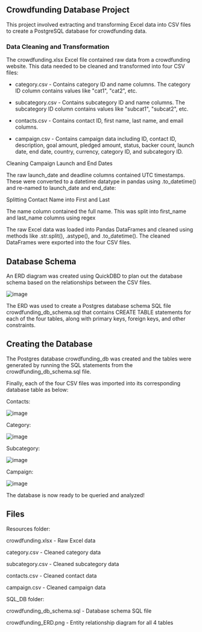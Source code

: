 ## Crowdfunding Database Project ##

This project involved extracting and transforming Excel data into CSV files to create a PostgreSQL database for crowdfunding data.

### Data Cleaning and Transformation ###

The crowdfunding.xlsx Excel file contained raw data from a crowdfunding website. This data needed to be cleaned and transformed into four CSV files:

- category.csv - Contains category ID and name columns. The category ID column contains values like "cat1", "cat2", etc.

- subcategory.csv - Contains subcategory ID and name columns. The subcategory ID column contains values like "subcat1", "subcat2", etc.

- contacts.csv - Contains contact ID, first name, last name, and email columns.

- campaign.csv - Contains campaign data including ID, contact ID, description, goal amount, pledged amount, status, backer count, launch date, end date, country, currency, category ID, and subcategory ID.

Cleaning Campaign Launch and End Dates

The raw launch_date and deadline columns contained UTC timestamps. These were converted to a datetime datatype in pandas using .to_datetime() and re-named to launch_date and end_date:

Splitting Contact Name into First and Last

The name column contained the full name. This was split into first_name and last_name columns using regex

The raw Excel data was loaded into Pandas DataFrames and cleaned using methods like .str.split(), .astype(),  and .to_datetime(). The cleaned DataFrames were exported into the four CSV files.

## Database Schema ##

An ERD diagram was created using QuickDBD to plan out the database schema based on the relationships between the CSV files.

![image](https://github.com/ashejaz/Crowdfunding_ETL/assets/127614970/c0a23dd9-5ec9-4dff-8df4-d03c352ab231)

The ERD was used to create a Postgres database schema SQL file crowdfunding_db_schema.sql that contains CREATE TABLE statements for each of the four tables, along with primary keys, foreign keys, and other constraints.

## Creating the Database ##

The Postgres database crowdfunding_db was created and the tables were generated by running the SQL statements from the crowdfunding_db_schema.sql file.

Finally, each of the four CSV files was imported into its corresponding database table as below:

Contacts:

![image](https://github.com/ashejaz/Crowdfunding_ETL/assets/127614970/4e63593c-ed3b-416b-a98e-bd3beb278fa6)

Category:

![image](https://github.com/ashejaz/Crowdfunding_ETL/assets/127614970/551a68a0-d1ab-45ab-b0aa-fc10d0d74ee1)

Subcategory:

![image](https://github.com/ashejaz/Crowdfunding_ETL/assets/127614970/7ec2a1d5-18ae-48b4-91c3-c6f5601229f6)

Campaign:

![image](https://github.com/ashejaz/Crowdfunding_ETL/assets/127614970/93fec5a8-8ea5-4a3b-9d16-b32d2ec15633)

The database is now ready to be queried and analyzed!

## Files ##

Resources folder:

crowdfunding.xlsx - Raw Excel data

category.csv - Cleaned category data

subcategory.csv - Cleaned subcategory data

contacts.csv - Cleaned contact data

campaign.csv - Cleaned campaign data

SQL_DB folder:

crowdfunding_db_schema.sql - Database schema SQL file

crowdfunding_ERD.png - Entity relationship diagram for all 4 tables

